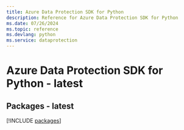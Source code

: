 ```yaml
---
title: Azure Data Protection SDK for Python
description: Reference for Azure Data Protection SDK for Python
ms.date: 07/26/2024
ms.topic: reference
ms.devlang: python
ms.service: dataprotection
---
```

# Azure Data Protection SDK for Python - latest
## Packages - latest
[!INCLUDE [packages](data-protection-index.md)]